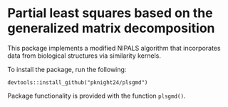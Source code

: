 # Partial least squares based on the generalized matrix decomposition

This package implements a modified NIPALS algorithm that incorporates data from biological structures via similarity kernels. 

To install the package, run the following:

```{r}
devtools::install_github("pknight24/plsgmd")
```

Package functionality is provided with the function `plsgmd()`.
